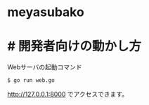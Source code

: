 # meyasubako


# # 開発者向けの動かし方
Webサーバの起動コマンド
```
$ go run web.go
```
http://127.0.0.1:8000
でアクセスできます。
